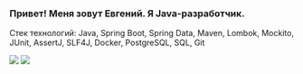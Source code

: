 ### Привет! Меня зовут Евгений. Я Java-разработчик.

Стек технологий: Java, Spring Boot, Spring Data, Maven, Lombok, Mockito, JUnit, AssertJ, SLF4J, Docker, PostgreSQL, SQL, Git

![](https://github-profile-summary-cards.vercel.app/api/cards/stats?username=FisanovE&theme=tokyonight)
![](https://github-profile-summary-cards.vercel.app/api/cards/repos-per-language?username=FisanovE&theme=tokyonight)
